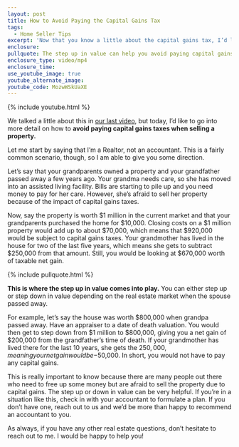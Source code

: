 ```yaml
---
layout: post
title: How to Avoid Paying the Capital Gains Tax
tags:
  - Home Seller Tips
excerpt: 'Now that you know a little about the capital gains tax, I’d like to discuss how to avoid paying up the capital gains tax, especially if your grandparents or parents need money for assisted living.'
enclosure:
pullquote: The step up in value can help you avoid paying capital gains tax.
enclosure_type: video/mp4
enclosure_time:
use_youtube_image: true
youtube_alternate_image:
youtube_code: MozwWSkUaXE
---
```



{% include youtube.html %}

We talked a little about this in [our last video](http://daveknightsells.com/how-to-negate-capital-gains-taxes-when-selling-a-property.html), but today, I’d like to go into more detail on how to **avoid paying capital gains taxes when selling a property.**

Let me start by saying that I’m a Realtor, not an accountant. This is a fairly common scenario, though, so I am able to give you some direction.

Let’s say that your grandparents owned a property and your grandfather passed away a few years ago. Your grandma needs care, so she has moved into an assisted living facility. Bills are starting to pile up and you need money to pay for her care. However, she’s afraid to sell her property because of the impact of capital gains taxes.

Now, say the property is worth $1 million in the current market and that your grandparents purchased the home for $10,000. Closing costs on a $1 million property would add up to about $70,000, which means that $920,000 would be subject to capital gains taxes. Your grandmother has lived in the house for two of the last five years, which means she gets to subtract $250,000 from that amount. Still, you would be looking at $670,000 worth of taxable net gain.

{% include pullquote.html %}

**This is where the step up in value comes into play.** You can either step up or step down in value depending on the real estate market when the spouse passed away.

For example, let’s say the house was worth $800,000 when grandpa passed away. Have an appraiser to a date of death valuation. You would then get to step down from $1 million to $800,000, giving you a net gain of $200,000 from the grandfather’s time of death. If your grandmother has lived there for the last 10 years, she gets the $250,000, meaning your net gain would be -$50,000. In short, you would not have to pay any capital gains.

This is really important to know because there are many people out there who need to free up some money but are afraid to sell the property due to capital gains. The step up or down in value can be very helpful. If you’re in a situation like this, check in with your accountant to formulate a plan. If you don’t have one, reach out to us and we’d be more than happy to recommend an accountant to you.

As always, if you have any other real estate questions, don’t hesitate to reach out to me. I would be happy to help you!